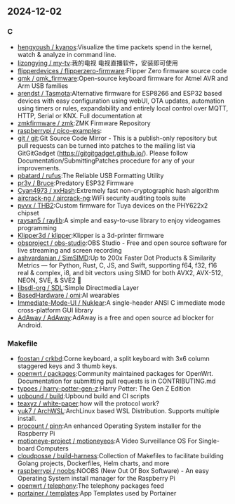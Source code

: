 ## 2024-12-02

### C

* [hengyoush / kyanos](https://github.com/hengyoush/kyanos):Visualize the time packets spend in the kernel, watch & analyze in command line.
* [lizongying / my-tv](https://github.com/lizongying/my-tv):我的电视 电视直播软件，安装即可使用
* [flipperdevices / flipperzero-firmware](https://github.com/flipperdevices/flipperzero-firmware):Flipper Zero firmware source code
* [qmk / qmk_firmware](https://github.com/qmk/qmk_firmware):Open-source keyboard firmware for Atmel AVR and Arm USB families
* [arendst / Tasmota](https://github.com/arendst/Tasmota):Alternative firmware for ESP8266 and ESP32 based devices with easy configuration using webUI, OTA updates, automation using timers or rules, expandability and entirely local control over MQTT, HTTP, Serial or KNX. Full documentation at
* [zmkfirmware / zmk](https://github.com/zmkfirmware/zmk):ZMK Firmware Repository
* [raspberrypi / pico-examples](https://github.com/raspberrypi/pico-examples):
* [git / git](https://github.com/git/git):Git Source Code Mirror - This is a publish-only repository but pull requests can be turned into patches to the mailing list via GitGitGadget (https://gitgitgadget.github.io/). Please follow Documentation/SubmittingPatches procedure for any of your improvements.
* [pbatard / rufus](https://github.com/pbatard/rufus):The Reliable USB Formatting Utility
* [pr3y / Bruce](https://github.com/pr3y/Bruce):Predatory ESP32 Firmware
* [Cyan4973 / xxHash](https://github.com/Cyan4973/xxHash):Extremely fast non-cryptographic hash algorithm
* [aircrack-ng / aircrack-ng](https://github.com/aircrack-ng/aircrack-ng):WiFi security auditing tools suite
* [pvvx / THB2](https://github.com/pvvx/THB2):Custom firmware for Tuya devices on the PHY622x2 chipset
* [raysan5 / raylib](https://github.com/raysan5/raylib):A simple and easy-to-use library to enjoy videogames programming
* [Klipper3d / klipper](https://github.com/Klipper3d/klipper):Klipper is a 3d-printer firmware
* [obsproject / obs-studio](https://github.com/obsproject/obs-studio):OBS Studio - Free and open source software for live streaming and screen recording
* [ashvardanian / SimSIMD](https://github.com/ashvardanian/SimSIMD):Up to 200x Faster Dot Products & Similarity Metrics — for Python, Rust, C, JS, and Swift, supporting f64, f32, f16 real & complex, i8, and bit vectors using SIMD for both AVX2, AVX-512, NEON, SVE, & SVE2 📐
* [libsdl-org / SDL](https://github.com/libsdl-org/SDL):Simple Directmedia Layer
* [BasedHardware / omi](https://github.com/BasedHardware/omi):AI wearables
* [Immediate-Mode-UI / Nuklear](https://github.com/Immediate-Mode-UI/Nuklear):A single-header ANSI C immediate mode cross-platform GUI library
* [AdAway / AdAway](https://github.com/AdAway/AdAway):AdAway is a free and open source ad blocker for Android.

### Makefile

* [foostan / crkbd](https://github.com/foostan/crkbd):Corne keyboard, a split keyboard with 3x6 column staggered keys and 3 thumb keys.
* [openwrt / packages](https://github.com/openwrt/packages):Community maintained packages for OpenWrt. Documentation for submitting pull requests is in CONTRIBUTING.md
* [typoes / harry-potter-gen-z](https://github.com/typoes/harry-potter-gen-z):Harry Potter: The Gen Z Edition
* [upbound / build](https://github.com/upbound/build):Upbound build and CI scripts
* [teaxyz / white-paper](https://github.com/teaxyz/white-paper):how will the protocol work?
* [yuk7 / ArchWSL](https://github.com/yuk7/ArchWSL):ArchLinux based WSL Distribution. Supports multiple install.
* [procount / pinn](https://github.com/procount/pinn):An enhanced Operating System installer for the Raspberry Pi
* [motioneye-project / motioneyeos](https://github.com/motioneye-project/motioneyeos):A Video Surveillance OS For Single-board Computers
* [cloudposse / build-harness](https://github.com/cloudposse/build-harness):Collection of Makefiles to facilitate building Golang projects, Dockerfiles, Helm charts, and more
* [raspberrypi / noobs](https://github.com/raspberrypi/noobs):NOOBS (New Out Of Box Software) - An easy Operating System install manager for the Raspberry Pi
* [openwrt / telephony](https://github.com/openwrt/telephony):The telephony packages feed
* [portainer / templates](https://github.com/portainer/templates):App Templates used by Portainer
